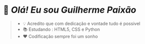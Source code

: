 <h1>👋 <i>Olá! Eu sou Guilherme Paixão</i></h1>

> - 💡 Acredito que com dedicação e vontade tudo é possivel
> - 📚 Estudando : HTML5, CSS e Python
> - ❤️ Codificação sempre foi um sonho
